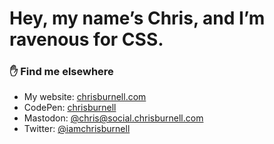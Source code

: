 # Hey, my name’s Chris, and I’m ravenous for CSS.

### ✋ Find me elsewhere

- My website: <a href="https://chrisburnell.com/" rel="me">chrisburnell.com</a>
- CodePen: <a href="https://codepen.io/chrisburnell" rel="me">chrisburnell</a>
- Mastodon: <a href="https://social.chrisburnell.com/@chris" rel="me">@​chris@​social.chrisburnell.com</a>
- Twitter: <a href="https://twitter.com/iamchrisburnell" rel="me">@iamchrisburnell</a>
